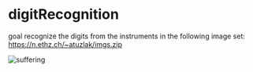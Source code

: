 # digitRecognition

goal recognize the digits from the instruments in the following image set:
https://n.ethz.ch/~atuzlak/imgs.zip

![suffering](![image](https://github.com/user-attachments/assets/5af8d2f1-fe8c-4c4a-9a0d-2f8de23bea80))
